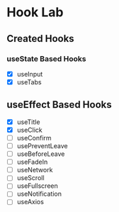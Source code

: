 # Hook Lab

## Created Hooks

### useState Based Hooks

- [x] useInput
- [x] useTabs

## useEffect Based Hooks

- [x] useTitle
- [x] useClick
- [ ] useConfirm
- [ ] usePreventLeave
- [ ] useBeforeLeave
- [ ] useFadeIn
- [ ] useNetwork
- [ ] useScroll
- [ ] useFullscreen
- [ ] useNotification
- [ ] useAxios
